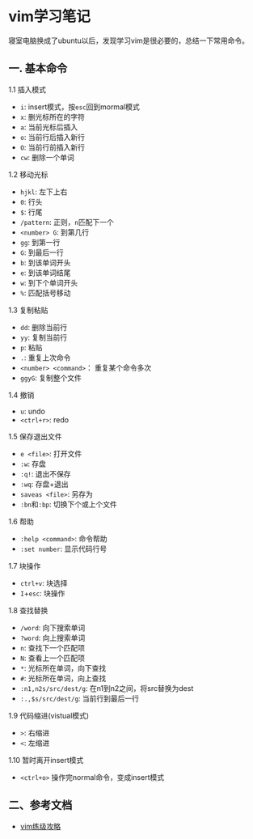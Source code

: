 <!-- 2017/8/1 -->

# vim学习笔记

寝室电脑换成了ubuntu以后，发现学习vim是很必要的，总结一下常用命令。
<!--more-->

## 一. 基本命令

1.1 插入模式

- `i`: insert模式，按`esc`回到mormal模式
- `x`: 删光标所在的字符
- `a`: 当前光标后插入
- `o`: 当前行后插入新行
- `O`: 当前行前插入新行
- `cw`: 删除一个单词

1.2 移动光标

- `hjkl`: 左下上右
- `0`: 行头
- `$`: 行尾
- `/pattern`: 正则，`n`匹配下一个
- `<number> G`: 到第几行
- `gg`: 到第一行
- `G`: 到最后一行
- `b`: 到该单词开头
- `e`: 到该单词结尾
- `w`: 到下个单词开头
- `%`: 匹配括号移动

1.3 复制粘贴

- `dd`: 删除当前行
- `yy`: 复制当前行
- `p`: 粘贴
- `.`: 重复上次命令
- `<number> <command>`： 重复某个命令多次
- `ggyG`: 复制整个文件

1.4 撤销

- `u`: undo
- `<ctrl+r>`: redo

1.5 保存退出文件

- `e <file>`: 打开文件
- `:w`: 存盘
- `:q!`: 退出不保存
- `:wq`: 存盘+退出
- `saveas <file>`: 另存为
- `:bn`和`:bp`: 切换下个或上个文件

1.6 帮助

- `:help <command>`: 命令帮助
- `:set number`: 显示代码行号

1.7 块操作

- `ctrl+v`: 块选择
- `I`+`esc`: 块操作

1.8 查找替换

- `/word`: 向下搜索单词
- `?word`: 向上搜索单词
- `n`: 查找下一个匹配项
- `N`: 查看上一个匹配项
- `*`: 光标所在单词，向下查找
- `#`: 光标所在单词，向上查找
- `:n1,n2s/src/dest/g`: 在n1到n2之间，将src替换为dest
- `:.,$s/src/dest/g`: 当前行到最后一行

1.9 代码缩进(vistual模式)

- `>`: 右缩进
- `<`: 左缩进

1.10 暂时离开insert模式

- `<ctrl+o>` 操作完normal命令，变成insert模式

## 二、参考文档

- [vim练级攻略](https://coolshell.cn/articles/541..html)
